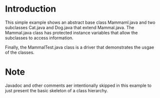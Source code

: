 
# Introduction

This simple example shows an abstract base class Mammaml.java and two subclasses Cat.java and
Dog.java that extend Mammal.java. The Mammal.java class has protected instance variables that allow
the subclasses to access information. 

Finally, the MammalTest.java class is a driver that demonstrates the usgae of the classes.

# Note

Javadoc and other comments aer intentionally skipped in this example to just present the basic
skeleton of a class hierarchy.

